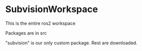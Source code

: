 # SubvisionWorkspace

This is the entire ros2 workspace

Packages are in src

"subvision" is our only custom package. Rest are downloaded. 
